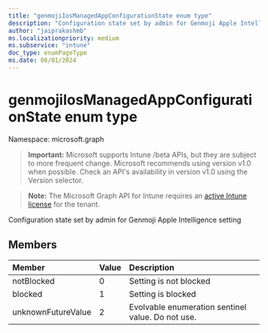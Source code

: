 ```yaml
---
title: "genmojiIosManagedAppConfigurationState enum type"
description: "Configuration state set by admin for Genmoji Apple Intelligence setting"
author: "jaiprakashmb"
ms.localizationpriority: medium
ms.subservice: "intune"
doc_type: enumPageType
ms.date: 08/01/2024
---
```


# genmojiIosManagedAppConfigurationState enum type

Namespace: microsoft.graph

> **Important:** Microsoft supports Intune /beta APIs, but they are subject to more frequent change. Microsoft recommends using version v1.0 when possible. Check an API's availability in version v1.0 using the Version selector.

> **Note:** The Microsoft Graph API for Intune requires an [active Intune license](https://go.microsoft.com/fwlink/?linkid=839381) for the tenant.

Configuration state set by admin for Genmoji Apple Intelligence setting

## Members
|Member|Value|Description|
|:---|:---|:---|
|notBlocked|0|Setting is not blocked|
|blocked|1|Setting is blocked|
|unknownFutureValue|2|Evolvable enumeration sentinel value. Do not use.|
